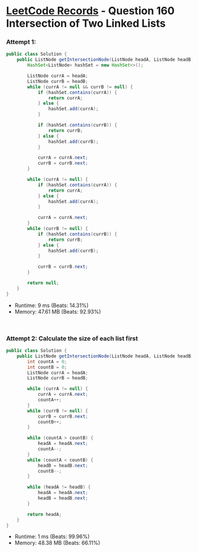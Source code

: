 # [LeetCode Records](../../README.md) - Question 160 Intersection of Two Linked Lists

### Attempt 1: 
```java
public class Solution {
    public ListNode getIntersectionNode(ListNode headA, ListNode headB) {
        HashSet<ListNode> hashSet = new HashSet<>();

        ListNode currA = headA;
        ListNode currB = headB;
        while (currA != null && currB != null) {
            if (hashSet.contains(currA)) {
                return currA;
            } else {
                hashSet.add(currA);
            }

            if (hashSet.contains(currB)) {
                return currB;
            } else {
                hashSet.add(currB);
            }

            currA = currA.next;
            currB = currB.next;
        }

        while (currA != null) {
            if (hashSet.contains(currA)) {
                return currA;
            } else {
                hashSet.add(currA);
            }

            currA = currA.next;
        }
        while (currB != null) {
            if (hashSet.contains(currB)) {
                return currB;
            } else {
                hashSet.add(currB);
            }

            currB = currB.next;
        }

        return null;
    }
}
```
- Runtime: 9 ms (Beats: 14.31%)
- Memory: 47.61 MB (Beats: 92.93%)

<br>

### Attempt 2: Calculate the size of each list first
```java
public class Solution {
    public ListNode getIntersectionNode(ListNode headA, ListNode headB) {
        int countA = 0;
        int countB = 0;
        ListNode currA = headA;
        ListNode currB = headB;

        while (currA != null) {
            currA = currA.next;
            countA++;
        }
        while (currB != null) {
            currB = currB.next;
            countB++;
        }

        while (countA > countB) {
            headA = headA.next;
            countA--;
        }
        while (countA < countB) {
            headB = headB.next;
            countB--;
        }

        while (headA != headB) {
            headA = headA.next;
            headB = headB.next;
        }

        return headA;
    }
}
```
- Runtime: 1 ms (Beats: 99.96%)
- Memory: 48.38 MB (Beats: 66.11%)

<br>
